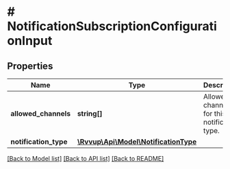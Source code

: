 # # NotificationSubscriptionConfigurationInput

## Properties

Name | Type | Description | Notes
------------ | ------------- | ------------- | -------------
**allowed_channels** | **string[]** | Allowed channels for this notification type. |
**notification_type** | [**\Rvvup\Api\Model\NotificationType**](NotificationType.md) |  |

[[Back to Model list]](../../README.md#models) [[Back to API list]](../../README.md#endpoints) [[Back to README]](../../README.md)
